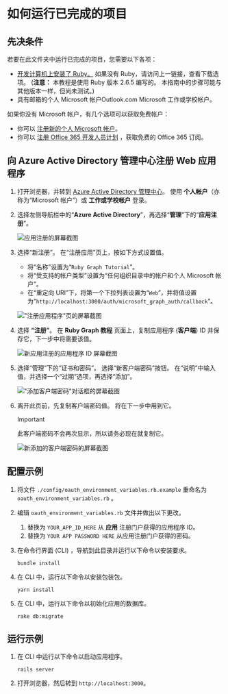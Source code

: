 # <a name="how-to-run-the-completed-project"></a>如何运行已完成的项目

## <a name="prerequisites"></a>先决条件

若要在此文件夹中运行已完成的项目，您需要以下各项：

- [开发计算机上安装了 Ruby。](https://www.ruby-lang.org/en/downloads/) 如果没有 Ruby，请访问上一链接，查看下载选项。  (**注意：** 本教程是使用 Ruby 版本 2.6.5 编写的。 本指南中的步骤可能与其他版本一样，但尚未测试。) 
- 具有邮箱的个人 Microsoft 帐户Outlook.com Microsoft 工作或学校帐户。

如果你没有 Microsoft 帐户，有几个选项可以获取免费帐户：

- 你可以 [注册新的个人 Microsoft 帐户](https://signup.live.com/signup?wa=wsignin1.0&rpsnv=12&ct=1454618383&rver=6.4.6456.0&wp=MBI_SSL_SHARED&wreply=https://mail.live.com/default.aspx&id=64855&cbcxt=mai&bk=1454618383&uiflavor=web&uaid=b213a65b4fdc484382b6622b3ecaa547&mkt=E-US&lc=1033&lic=1)。
- 你可以 [注册 Office 365 开发人员计划](https://developer.microsoft.com/office/dev-program) ，获取免费的 Office 365 订阅。

## <a name="register-a-web-application-with-the-azure-active-directory-admin-center"></a>向 Azure Active Directory 管理中心注册 Web 应用程序

1. 打开浏览器，并转到 [Azure Active Directory 管理中心](https://aad.portal.azure.com)。 使用 **个人帐户**（亦称为“Microsoft 帐户”）或 **工作或学校帐户** 登录。

1. 选择左侧导航栏中的“**Azure Active Directory**”，再选择“**管理**”下的“**应用注册**”。

    ![应用注册的屏幕截图 ](/tutorial/images/aad-portal-app-registrations.png)

1. 选择“新注册”。 在“注册应用”页上，按如下方式设置值。

    - 将“名称”设置为“`Ruby Graph Tutorial`”。
    - 将“受支持的帐户类型”设置为“任何组织目录中的帐户和个人 Microsoft 帐户”。
    - 在“重定向 URI”下，将第一个下拉列表设置为“`Web`”，并将值设置为“`http://localhost:3000/auth/microsoft_graph_auth/callback`”。

    !["注册应用程序"页的屏幕截图](/tutorial/images/aad-register-an-app.png)

1. 选择 **“注册”**。 在 **Ruby Graph 教程** 页面上，复制应用程序 (**客户端**) ID 并保存它，下一步中将需要该值。

    ![新应用注册的应用程序 ID 屏幕截图](/tutorial/images/aad-application-id.png)

1. 选择“管理”下的“证书和密码”。 选择“新客户端密码”按钮。 在“说明”中输入值，并选择一个“过期”选项，再选择“添加”。

    !["添加客户端密码"对话框的屏幕截图](/tutorial/images/aad-new-client-secret.png)

1. 离开此页前，先复制客户端密码值。 将在下一步中用到它。

    > [!IMPORTANT]
    > 此客户端密码不会再次显示，所以请务必现在就复制它。

    ![新添加的客户端密码的屏幕截图](/tutorial/images/aad-copy-client-secret.png)

## <a name="configure-the-sample"></a>配置示例

1. 将文件 `./config/oauth_environment_variables.rb.example` 重命名为 `oauth_environment_variables.rb` 。
1. 编辑 `oauth_environment_variables.rb` 文件并做出以下更改。
    1. 替换为 `YOUR_APP_ID_HERE` 从 **应用** 注册门户获得的应用程序 ID。
    1. 替换为 `YOUR APP PASSWORD HERE` 从应用注册门户获得的密码。
1. 在命令行界面 (CLI) ，导航到此目录并运行以下命令以安装要求。

    ```Shell
    bundle install
    ```

1. 在 CLI 中，运行以下命令以安装包装包。

    ```Shell
    yarn install
    ```

1. 在 CLI 中，运行以下命令以初始化应用的数据库。

    ```Shell
    rake db:migrate
    ```

## <a name="run-the-sample"></a>运行示例

1. 在 CLI 中运行以下命令以启动应用程序。

    ```Shell
    rails server
    ```

1. 打开浏览器，然后转到 `http://localhost:3000`。
